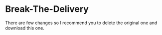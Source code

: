 # Break-The-Delivery
There are few changes so I recommend you to delete the original one and download this one.
